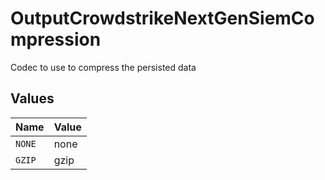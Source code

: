 # OutputCrowdstrikeNextGenSiemCompression

Codec to use to compress the persisted data


## Values

| Name   | Value  |
| ------ | ------ |
| `NONE` | none   |
| `GZIP` | gzip   |
